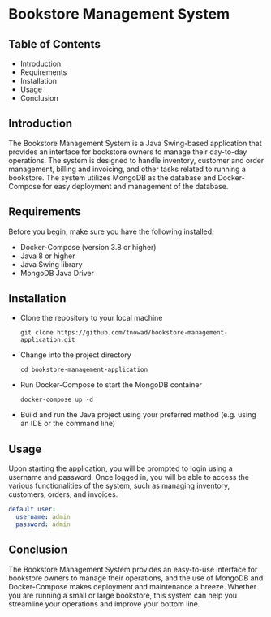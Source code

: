 # Bookstore Management System

## Table of Contents

- Introduction
- Requirements
- Installation
- Usage
- Conclusion

## Introduction

The Bookstore Management System is a Java Swing-based application that provides an interface for bookstore owners to manage their day-to-day operations. The system is designed to handle inventory, customer and order management, billing and invoicing, and other tasks related to running a bookstore. The system utilizes MongoDB as the database and Docker-Compose for easy deployment and management of the database.

## Requirements

Before you begin, make sure you have the following installed:

- Docker-Compose (version 3.8 or higher)
- Java 8 or higher
- Java Swing library
- MongoDB Java Driver

## Installation

- Clone the repository to your local machine

  ```shell
  git clone https://github.com/tnowad/bookstore-management-application.git
  ```           

- Change into the project directory

  ```shell
  cd bookstore-management-application
  ```

- Run Docker-Compose to start the MongoDB container

  ```shell
  docker-compose up -d
  ```

- Build and run the Java project using your preferred method (e.g. using an IDE or the command line)

## Usage

Upon starting the application, you will be prompted to login using a username and password. Once logged in, you will be able to access the various functionalities of the system, such as managing inventory, customers, orders, and invoices.

```yml
default user:
  username: admin
  password: admin
```

## Conclusion

The Bookstore Management System provides an easy-to-use interface for bookstore owners to manage their operations, and the use of MongoDB and Docker-Compose makes deployment and maintenance a breeze. Whether you are running a small or large bookstore, this system can help you streamline your operations and improve your bottom line.
